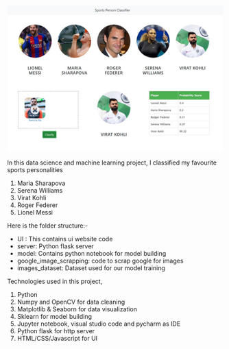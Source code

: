 ![](ui_snapshot.jpg)

In this data science and machine learning project, I classified my favourite sports personalities
1) Maria Sharapova
2) Serena Williams
3) Virat Kohli
4) Roger Federer
5) Lionel Messi

Here is the folder structure:-
* UI : This contains ui website code 
* server: Python flask server
* model: Contains python notebook for model building
* google_image_scrapping: code to scrap google for images
* images_dataset: Dataset used for our model training

Technologies used in this project,
1. Python
2. Numpy and OpenCV for data cleaning
3. Matplotlib & Seaborn for data visualization
4. Sklearn for model building
5. Jupyter notebook, visual studio code and pycharm as IDE
6. Python flask for http server
7. HTML/CSS/Javascript for UI

